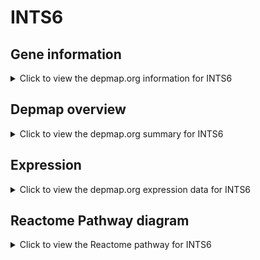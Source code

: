<h1>INTS6</h1>

<h2>Gene information</h2>
<details>
  <summary>Click to view the depmap.org information for INTS6</summary>
  <p><a href="https://depmap.org/portal/gene/INTS6?tab=about" target="_BLANK">Open page in a new tab...</a></p>
  <iframe src="https://depmap.org/portal/gene/INTS6?tab=about" style="border:none;width:100%;height:800px"></iframe>
</details>

<h2>Depmap overview</h2>
<details>
  <summary>Click to view the depmap.org summary for INTS6</summary>
  <p><a href="https://depmap.org/portal/gene/INTS6?tab=overview" target="_BLANK">Open page in a new tab...</a></p>
  <iframe src="https://depmap.org/portal/gene/INTS6?tab=overview" style="border:none;width:100%;height:800px"></iframe>
</details>

<h2>Expression</h2>
<details>
  <summary>Click to view the depmap.org expression data for INTS6</summary>
  <p><a href="https://depmap.org/portal/gene/INTS6?tab=characterization" target="_BLANK">Open page in a new tab...</a></p>
  <iframe src="https://depmap.org/portal/gene/INTS6?tab=characterization" style="border:none;width:100%;height:800px"></iframe>
</details>



<h2>Reactome Pathway diagram</h2>
<details>
  <summary>Click to view the Reactome pathway for INTS6</summary>
  <p><a href="https://reactome.org/PathwayBrowser/#/R-HSA-6807505" target="_BLANK">Open page in a new tab...</a></p>
  <p>RNA polymerase II transcribes snRNA genes</p>
<iframe src="https://reactome.org/PathwayBrowser/#/R-HSA-6807505" style="border:none;width:100%;height:800px"></iframe>
</details>



